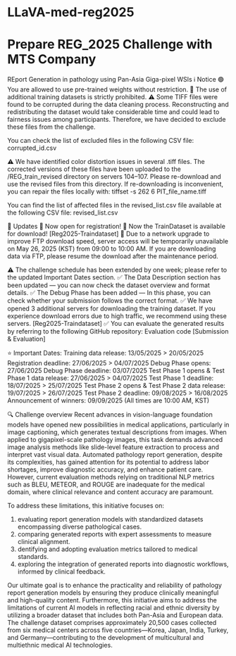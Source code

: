 # LLaVA-med-reg2025

# Prepare REG_2025 Challenge with MTS Company 

REport Generation in pathology using Pan-Asia Giga-pixel WSIs
ℹ️ Notice
🟢 You are allowed to use pre-trained weights without restriction.
🚫 The use of additional training datasets is strictly prohibited.
⚠️ Some TIFF files were found to be corrupted during the data cleaning process. Reconstructing and redistributing the dataset would take considerable time and could lead to fairness issues among participants. Therefore, we have decided to exclude these files from the challenge.

You can check the list of excluded files in the following CSV file:
corrupted_id.csv

⚠️ We have identified color distortion issues in several .tiff files. The corrected versions of these files have been uploaded to the /REG_train_revised directory on servers 104–107. Please re-download and use the revised files from this directory.
If re-downloading is inconvenient, you can repair the files locally with: tiffset -s 262 6 PIT_file_name.tiff

You can find the list of affected files in the revised_list.csv file available at the following CSV file:
revised_list.csv

🔔 Updates
📢 Now open for registration!
📢 Now the TrainDataset is available for download! [Reg2025-Traindataset]
📢 Due to a network upgrade to improve FTP download speed, server access will be temporarily unavailable on May 26, 2025 (KST) from 09:00 to 10:00 AM. If you are downloading data via FTP, please resume the download after the maintenance period.

⚠️ The challenge schedule has been extended by one week; please refer to the updated Important Dates section.
✅ The Data Description section has been updated — you can now check the dataset overview and format details.
✅ The Debug Phase has been added — In this phase, you can check whether your submission follows the correct format.
✅ We have opened 3 additional servers for downloading the training dataset. If you experience download errors due to high traffic, we recommend using these servers. [Reg2025-Traindataset]
✅ You can evaluate the generated results by referring to the following GitHub repository: Evaluation code [Submission & Evaluation]

⭐ Important Dates:
Training data release: 13/05/2025 > 20/05/2025
Registration deadline: 27/06/2025 > 04/07/2025
Debug Phase opens: 27/06/2025
Debug Phase deadline: 03/07/2025
Test Phase 1 opens & Test Phase 1 data release: 27/06/2025 > 04/07/2025
Test Phase 1 deadline: 18/07/2025 > 25/07/2025
Test Phase 2 opens & Test Phase 2 data release: 19/07/2025 > 26/07/2025
Test Phase 2 deadline: 09/08/2025 > 16/08/2025
Announcement of winners: 09/09/2025
(All times are 10:00 AM, KST)

🔍 Challenge overview
Recent advances in vision-language foundation models have opened new possibilities in medical applications, particularly in image captioning, which generates textual descriptions from images. When applied to gigapixel-scale pathology images, this task demands advanced image analysis methods like slide-level feature extraction to process and interpret vast visual data. Automated pathology report generation, despite its complexities, has gained attention for its potential to address labor shortages, improve diagnostic accuracy, and enhance patient care. However, current evaluation methods relying on traditional NLP metrics such as BLEU, METEOR, and ROUGE are inadequate for the medical domain, where clinical relevance and content accuracy are paramount.

To address these limitations, this initiative focuses on:
1) evaluating report generation models with standardized datasets encompassing diverse pathological cases.
2) comparing generated reports with expert assessments to measure clinical alignment.
3) dentifying and adopting evaluation metrics tailored to medical standards.
4) exploring the integration of generated reports into diagnostic workflows, informed by clinical feedback.

Our ultimate goal is to enhance the practicality and reliability of pathology report generation models by ensuring they produce clinically meaningful and high-quality content. Furthermore, this initiative aims to address the limitations of current AI models in reflecting racial and ethnic diversity by utilizing a broader dataset that includes both Pan-Asia and European data. The challenge dataset comprises approximately 20,500 cases collected from six medical centers across five countries—Korea, Japan, India, Turkey, and Germany—contributing to the development of multicultural and multiethnic medical AI technologies.
